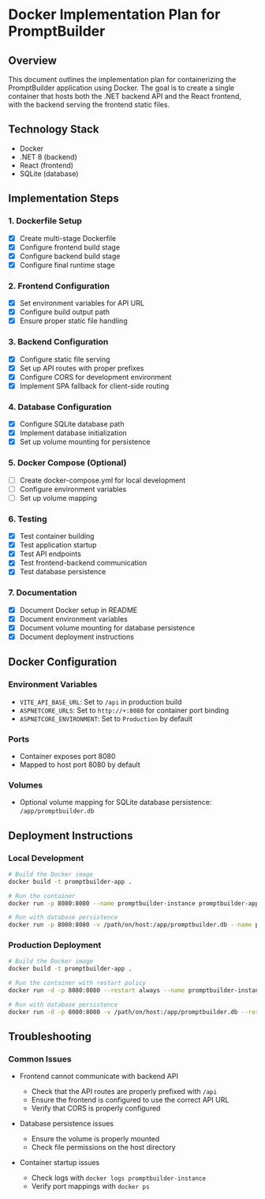 # Docker Implementation Plan for PromptBuilder

## Overview
This document outlines the implementation plan for containerizing the PromptBuilder application using Docker. The goal is to create a single container that hosts both the .NET backend API and the React frontend, with the backend serving the frontend static files.

## Technology Stack
- Docker
- .NET 8 (backend)
- React (frontend)
- SQLite (database)

## Implementation Steps

### 1. Dockerfile Setup
- [x] Create multi-stage Dockerfile
- [x] Configure frontend build stage
- [x] Configure backend build stage
- [x] Configure final runtime stage

### 2. Frontend Configuration
- [x] Set environment variables for API URL
- [x] Configure build output path
- [x] Ensure proper static file handling

### 3. Backend Configuration
- [x] Configure static file serving
- [x] Set up API routes with proper prefixes
- [x] Configure CORS for development environment
- [x] Implement SPA fallback for client-side routing

### 4. Database Configuration
- [x] Configure SQLite database path
- [x] Implement database initialization
- [x] Set up volume mounting for persistence

### 5. Docker Compose (Optional)
- [ ] Create docker-compose.yml for local development
- [ ] Configure environment variables
- [ ] Set up volume mapping

### 6. Testing
- [x] Test container building
- [x] Test application startup
- [x] Test API endpoints
- [x] Test frontend-backend communication
- [x] Test database persistence

### 7. Documentation
- [x] Document Docker setup in README
- [x] Document environment variables
- [x] Document volume mounting for database persistence
- [x] Document deployment instructions

## Docker Configuration

### Environment Variables
- `VITE_API_BASE_URL`: Set to `/api` in production build
- `ASPNETCORE_URLS`: Set to `http://+:8080` for container port binding
- `ASPNETCORE_ENVIRONMENT`: Set to `Production` by default

### Ports
- Container exposes port 8080
- Mapped to host port 8080 by default

### Volumes
- Optional volume mapping for SQLite database persistence: `/app/promptbuilder.db`

## Deployment Instructions

### Local Development
```bash
# Build the Docker image
docker build -t promptbuilder-app .

# Run the container
docker run -p 8080:8080 --name promptbuilder-instance promptbuilder-app

# Run with database persistence
docker run -p 8080:8080 -v /path/on/host:/app/promptbuilder.db --name promptbuilder-instance promptbuilder-app
```

### Production Deployment
```bash
# Build the Docker image
docker build -t promptbuilder-app .

# Run the container with restart policy
docker run -d -p 8080:8080 --restart always --name promptbuilder-instance promptbuilder-app

# Run with database persistence
docker run -d -p 8080:8080 -v /path/on/host:/app/promptbuilder.db --restart always --name promptbuilder-instance promptbuilder-app
```

## Troubleshooting

### Common Issues
- Frontend cannot communicate with backend API
  - Check that the API routes are properly prefixed with `/api`
  - Ensure the frontend is configured to use the correct API URL
  - Verify that CORS is properly configured

- Database persistence issues
  - Ensure the volume is properly mounted
  - Check file permissions on the host directory

- Container startup issues
  - Check logs with `docker logs promptbuilder-instance`
  - Verify port mappings with `docker ps`
